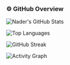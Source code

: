 <!-- Dark, sleek GitHub Profile for Nader Labib -->



### ⚙️ GitHub Overview

![Nader's GitHub Stats](https://github-readme-stats.vercel.app/api?username=NaderElias&show_icons=true&theme=tokyonight&hide_border=true&bg_color=000000&title_color=58a6ff&icon_color=58a6ff&text_color=ffffff)  

![Top Languages](https://github-readme-stats.vercel.app/api/top-langs/?username=NaderElias&layout=compact&theme=tokyonight&hide_border=true&bg_color=000000&title_color=58a6ff&text_color=ffffff)

![GitHub Streak](https://streak-stats.demolab.com?user=NaderElias&theme=black-ice&hide_border=true&background=000000&ring=58a6ff&fire=58a6ff&currStreakLabel=58a6ff)

![Activity Graph](https://github-readme-activity-graph.vercel.app/graph?username=NaderElias&theme=github-compact&bg_color=000000&color=58a6ff&line=58a6ff&point=ffffff&hide_border=true)

</div>
